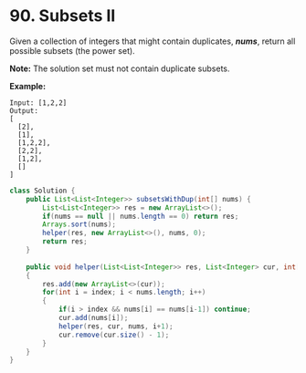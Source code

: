 # 90. Subsets II



Given a collection of integers that might contain duplicates, _**nums**_, return all possible subsets \(the power set\).

**Note:** The solution set must not contain duplicate subsets.

**Example:**

```text
Input: [1,2,2]
Output:
[
  [2],
  [1],
  [1,2,2],
  [2,2],
  [1,2],
  []
]
```

```java
class Solution {
    public List<List<Integer>> subsetsWithDup(int[] nums) {
        List<List<Integer>> res = new ArrayList<>();
        if(nums == null || nums.length == 0) return res;
        Arrays.sort(nums);
        helper(res, new ArrayList<>(), nums, 0);
        return res;
    }
    
    public void helper(List<List<Integer>> res, List<Integer> cur, int[] nums, int index)
    {
        res.add(new ArrayList<>(cur));
        for(int i = index; i < nums.length; i++)
        {
            if(i > index && nums[i] == nums[i-1]) continue;
            cur.add(nums[i]);
            helper(res, cur, nums, i+1);
            cur.remove(cur.size() - 1);
        }
    }
}
```

